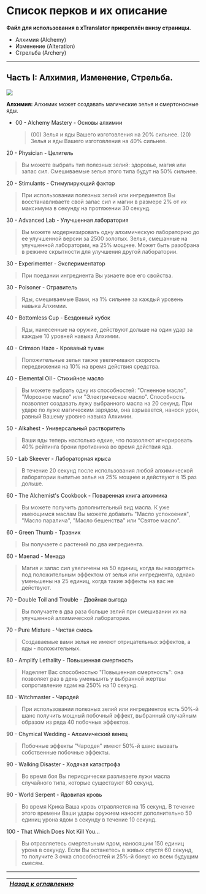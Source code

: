# Список перков и их описание

**Файл для использования в xTranslator прикреплён внизу страницы.**

+ Алхимия (Alchemy)
+ Изменение (Alteration)
+ Стрельба (Archery)

------

## Часть I: Алхимия, Изменение, Стрельба.

![](https://staticdelivery.nexusmods.com/mods/1704/images/1137-0-1498676465.png)

**Алхимия:** Алхимик может создавать магические зелья и смертоносные яды.

+ 00 - Alchemy Mastery - Основы алхимии
    > (00) Зелья и яды Вашего изготовления на 20% сильнее.
    > (20) Зелья и яды Вашего изготовления на 40% сильнее.

20 - Physician - Целитель
> Вы можете выбрать тип полезных зелий: здоровье, магия или запас сил. Смешиваемые зелья этого типа будут на 50% сильнее.

20 - Stimulants - Стимулирующий фактор
> При использовании полезных зелий или ингредиентов Вы восстанавливаете свой запас сил и магии в размере 2% от их максимума в секунду на протяжении 30 секунд.

30 - Advanced Lab - Улучшенная лаборатория
> Вы можете модернизировать одну алхимическую лабораторию до ее улучшенной версии за 2500 золотых. Зелья, смешанные на улучшенной лаборатории, на 25% мощнее. Может быть разобрана в режиме скрытности для улучшения другой лаборатории.

30 - Experimenter - Экспериментатор
> При поедании ингредиента Вы узнаете все его свойства.

30 - Poisoner - Отравитель
> Яды, смешиваемые Вами, на 1% сильнее за каждый уровень навыка Алхимии.

40 - Bottomless Cup - Бездонный кубок
> Яды, нанесенные на оружие, действуют дольше на один удар за каждые 10 уровней навыка Алхимии.

40 - Crimson Haze - Кровавый туман
> Положительные зелья также увеличивают скорость передвижения на 10% на время действия средства.

40 - Elemental Oil - Стихийное масло
> Вы можете выбрать одну из способностей: "Огненное масло", "Морозное масло" или "Электрическое масло". Способность позволяет создавать лужу выбранного масла на 20 секунд. При ударе по луже магическим зарядом, она взрывается, нанося урон, равный Вашему уровню навыка Алхимии.

50 - Alkahest - Универсальный растворитель
> Ваши яды теперь настолько едкие, что позволяют игнорировать 40% рейтинга брони противника во время действия яда.

50 - Lab Skeever - Лабораторная крыса
> В течение 20 секунд после использования любой алхимической лаборатории выпитые зелья на 25% мощнее и действуют в 15 раз дольше.

60 - The Alchemist's Cookbook - Поваренная книга алхимика
> Вы можете получить дополнительный вид масла. К уже имеющимся маслам Вы можете добавить "Масло успокоения", "Масло паралича", "Масло бешенства" или "Святое масло".

60 - Green Thumb - Травник
> Вы получаете с растений по два ингредиента.

60 - Maenad - Менада
> Магия и запас сил увеличены на 50 единиц, когда вы находитесь под положительным эффектом от зелья или ингредиента, однако уменьшены на 25 единиц, когда такие эффекты на вас не действуют.

70 - Double Toil and Trouble - Двойная выгода
> Вы получаете в два раза больше зелий при смешивании их на улучшенной алхимической лаборатории.

70 - Pure Mixture - Чистая смесь
> Создаваемые вами зелья не имеют отрицательных эффектов, а яды - положительных.

80 - Amplify Lethality - Повышенная смертность
> Наделяет Вас способностью "Повышенная смертность": она позволяет раз в день уменьшить у выбранной жертвы сопротивление ядам на 250% на 10 секунд.

80 - Witchmaster - Чародей
> При использовании полезных зелий или ингредиентов есть 50%-й шанс получить мощный побочный эффект, выбранный случайным образом из ряда 40 побочных эффектов.

90 - Chymical Wedding - Алхимический венец
> Побочные эффекты "Чародея" имеют 50%-й шанс вызвать собственные побочные эффекты.

90 - Walking Disaster - Ходячая катастрофа
> Во время боя Вы периодически разливаете лужи масла случайного типа, которые существуют 60 секунд.

90 - World Serpent - Ядовитая кровь
> Во время Крика Ваша кровь отравляется на 15 секунд. В течение этого времени Ваши удары оружием наносят дополнительно 50 единиц урона ядом в секунду в течение 10 секунд.

100 - That Which Does Not Kill You...
> Вы отравляетесь смертельным ядом, наносящим 150 единиц урона в секунду. Если Вы останетесь в живых спустя 60 секунд, то получите 3 очка способностей и 25%-й бонус ко всем будущим смесям.

------

|[*Назад к оглавлению*](Оглавление.md)|
|:---:|
